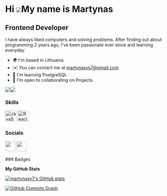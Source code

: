 Hi ![](https://user-images.githubusercontent.com/18350557/176309783-0785949b-9127-417c-8b55-ab5a4333674e.gif)My name is Martynas
================================================================================================================================

Frontend Developer
------------------

I have always liked computers and solving problems. After finding out about programming 2 years ago, I've been passionate ever since and learning everyday.

* 🌍  I'm based in Lithuania
* ✉️  You can contact me at [martynasvs7@gmail.com](mailto:martynasvs7@gmail.com)
* 🧠  I'm learning PostgreSQL
* 🤝  I'm open to collaborating on Projects

<a href="https://www.github.com/martynasv7" target="_blank" rel="noreferrer"><img
src="https://img.shields.io/github/followers/martynasv7?logo=github&style=for-the-badge&color=0891b2&labelColor=1c1917" /></a><a href="https://www.twitter.com/martynasvs7" target="_blank" rel="noreferrer"><img
src="https://img.shields.io/twitter/follow/martynasvs7?logo=twitter&style=for-the-badge&color=0891b2&labelColor=1c1917"
/></a>
### Skills

<p align="left">
<a href="https://developer.mozilla.org/en-US/docs/Web/JavaScript" target="_blank" rel="noreferrer"><img src="https://raw.githubusercontent.com/danielcranney/readme-generator/main/public/icons/skills/javascript-colored.svg" width="36" height="36" alt="JavaScript" /></a>
<a href="https://reactjs.org/" target="_blank" rel="noreferrer"><img src="https://raw.githubusercontent.com/danielcranney/readme-generator/main/public/icons/skills/react-colored.svg" width="36" height="36" alt="React" /></a>
</p>

### Socials

<p align="left"> <a href="https://www.github.com/martynasv7" target="_blank" rel="noreferrer"><img src="https://raw.githubusercontent.com/danielcranney/readme-generator/main/public/icons/socials/github.svg" width="32" height="32" /></a> <a href="https://www.twitter.com/martynasvs7" target="_blank" rel="noreferrer"><img src="https://raw.githubusercontent.com/danielcranney/readme-generator/main/public/icons/socials/twitter.svg" width="32" height="32" /></a></p>
### Badges

<b>My GitHub Stats</b>

<a href="http://www.github.com/martynasv7"><img src="https://github-readme-stats.vercel.app/api?username=martynasv7&show_icons=true&hide=&count_private=true&title_color=0891b2&text_color=ffffff&icon_color=0891b2&bg_color=1c1917&hide_border=true&show_icons=true" alt="martynasv7's GitHub stats" /></a>

<a href="http://www.github.com/martynasv7"><img src="https://github-readme-activity-graph.cyclic.app/graph?username=martynasv7&bg_color=1c1917&color=ffffff&line=0891b2&point=ffffff&area_color=1c1917&area=true&hide_border=true&custom_title=GitHub%20Commits%20Graph" alt="GitHub Commits Graph" /></a>
